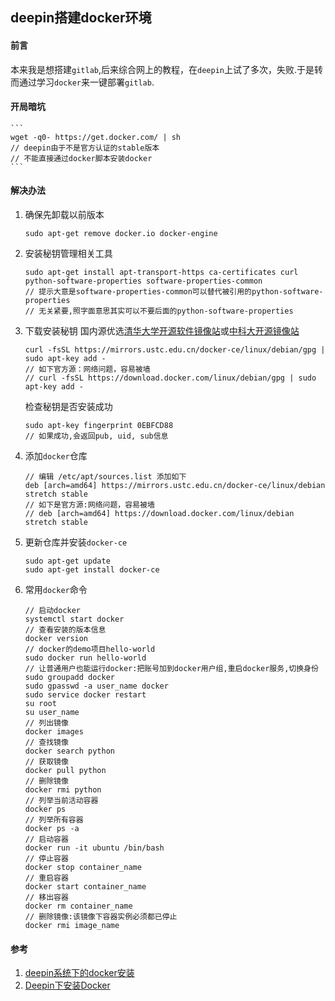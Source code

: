 ## deepin搭建docker环境

#### 前言
本来我是想搭建`gitlab`,后来综合网上的教程，在`deepin`上试了多次，失败.于是转而通过学习`docker`来一键部署`gitlab`.

#### 开局暗坑
    ```
    wget -q0- https://get.docker.com/ | sh
    // deepin由于不是官方认证的stable版本
    // 不能直接通过docker脚本安装docker
    ```

#### 解决办法
1. 确保先卸载以前版本
    ```
    sudo apt-get remove docker.io docker-engine
    ```
1. 安装秘钥管理相关工具
    ```
    sudo apt-get install apt-transport-https ca-certificates curl python-software-properties software-properties-common
    // 提示大意是software-properties-common可以替代被引用的python-software-properties
    // 无关紧要,照字面意思其实可以不要后面的python-software-properties
    ```

1. 下载安装秘钥
    国内源优选[清华大学开源软件镜像站](https://mirrors.tuna.tsinghua.edu.cn/help/docker-ce/)或[中科大开源镜像站](http://mirrors.ustc.edu.cn/)
    ```
    curl -fsSL https://mirrors.ustc.edu.cn/docker-ce/linux/debian/gpg | sudo apt-key add -
    // 如下官方源：网络问题，容易被墙
    // curl -fsSL https://download.docker.com/linux/debian/gpg | sudo apt-key add -
    ```

    检查秘钥是否安装成功
    ```
    sudo apt-key fingerprint 0EBFCD88
    // 如果成功,会返回pub, uid, sub信息
    ```

1. 添加`docker`仓库
    ```
    // 编辑 /etc/apt/sources.list 添加如下
    deb [arch=amd64] https://mirrors.ustc.edu.cn/docker-ce/linux/debian stretch stable
    // 如下是官方源:网络问题，容易被墙
    // deb [arch=amd64] https://download.docker.com/linux/debian stretch stable
    ```

1. 更新仓库并安装`docker-ce`
    ```
    sudo apt-get update
    sudo apt-get install docker-ce
    ```

1. 常用`docker`命令
    ```
    // 启动docker
    systemctl start docker
    // 查看安装的版本信息
    docker version
    // docker的demo项目hello-world
    sudo docker run hello-world
    // 让普通用户也能运行docker:把账号加到docker用户组,重启docker服务,切换身份
    sudo groupadd docker
    sudo gpasswd -a user_name docker
    sudo service docker restart
    su root
    su user_name
    // 列出镜像
    docker images
    // 查找镜像
    docker search python
    // 获取镜像
    docker pull python
    // 删除镜像
    docker rmi python
    // 列举当前活动容器
    docker ps
    // 列举所有容器
    docker ps -a
    // 启动容器
    docker run -it ubuntu /bin/bash
    // 停止容器
    docker stop container_name
    // 重启容器
    docker start container_name
    // 移出容器
    docker rm container_name
    // 删除镜像:该镜像下容器实例必须都已停止
    docker rmi image_name
    ```
#### 参考
1. [deepin系统下的docker安装](https://www.jianshu.com/p/8200a3a50806)
1. [Deepin下安装Docker](https://www.diandian100.cn/bce2e291.html)